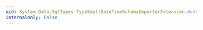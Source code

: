 ```yaml
---
uid: System.Data.SqlTypes.TypeSmallDateTimeSchemaImporterExtension.#ctor
internalonly: False
---
```

